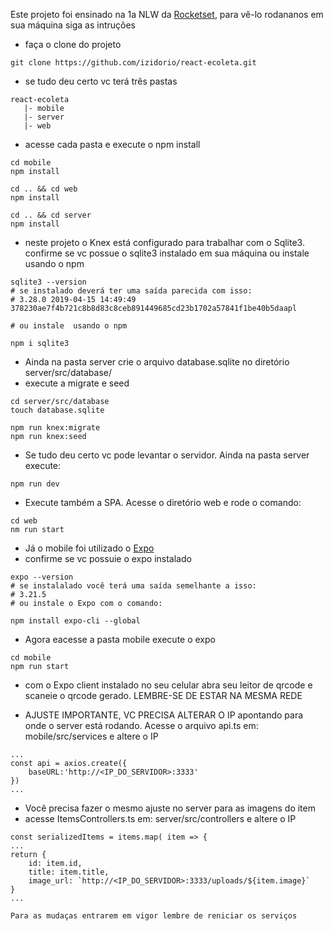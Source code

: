 Este projeto foi ensinado na 1a NLW da [Rocketset](https://rocketseat.com.br/), para vê-lo rodananos em sua máquina siga as intruções

- faça o clone do projeto
````
git clone https://github.com/izidorio/react-ecoleta.git
````
 - se tudo deu certo vc terá três pastas
 ````
 react-ecoleta
    |- mobile
    |- server
    |- web   
 ````
- acesse cada pasta e execute o npm install
````
cd mobile 
npm install

cd .. && cd web
npm install

cd .. && cd server
npm install

````
- neste projeto o Knex está configurado para trabalhar com o Sqlite3. confirme se vc possue o sqlite3 instalado em sua máquina ou instale usando o npm
````
sqlite3 --version
# se instalado deverá ter uma saída parecida com isso:
# 3.28.0 2019-04-15 14:49:49 378230ae7f4b721c8b8d83c8ceb891449685cd23b1702a57841f1be40b5daapl

# ou instale  usando o npm

npm i sqlite3
````

- Ainda na pasta server crie o arquivo database.sqlite no diretório server/src/database/
- execute a migrate e seed

````
cd server/src/database
touch database.sqlite

npm run knex:migrate
npm run knex:seed
````
- Se tudo deu certo vc pode levantar o servidor. Ainda na pasta server execute:
````
npm run dev
````
- Execute também a SPA. Acesse o diretório web e rode o comando:
````
cd web
nm run start
````
- Já o mobile foi utilizado o [Expo](https://expo.io/learn)
- confirme se vc possuie o expo instalado
````
expo --version
# se instalalado você terá uma saída semelhante a isso:
# 3.21.5
# ou instale o Expo com o comando:

npm install expo-cli --global
````
- Agora eacesse a pasta mobile execute o expo
````
cd mobile
npm run start
````
- com o Expo client instalado no seu celular abra seu leitor de qrcode e scaneie o qrcode gerado. LEMBRE-SE DE ESTAR NA MESMA REDE

- AJUSTE IMPORTANTE, VC PRECISA ALTERAR O IP apontando para onde o server está rodando. Acesse o arquivo api.ts em: mobile/src/services e altere o IP
````
...
const api = axios.create({
    baseURL:'http://<IP_DO_SERVIDOR>:3333'
})
...
````
- Você precisa fazer o mesmo ajuste no server para as imagens do item 
- acesse ItemsControllers.ts em: server/src/controllers e altere o IP
````
const serializedItems = items.map( item => {
...
return { 
    id: item.id,
    title: item.title,
    image_url: `http://<IP_DO_SERVIDOR>:3333/uploads/${item.image}`
}
...

Para as mudaças entrarem em vigor lembre de reniciar os serviços

